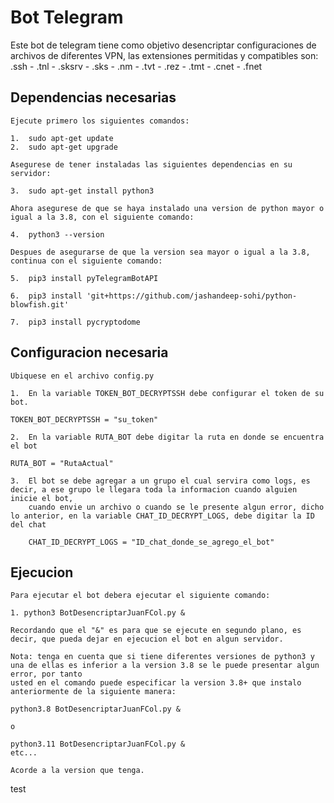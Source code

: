 # Bot Telegram

Este bot de telegram tiene como objetivo desencriptar configuraciones de archivos de diferentes VPN, las extensiones permitidas y compatibles son:
.ssh - .tnl - .sksrv - .sks - .nm - .tvt - .rez - .tmt - .cnet - .fnet

## Dependencias necesarias
```
Ejecute primero los siguientes comandos:

1.  sudo apt-get update
2.  sudo apt-get upgrade

Asegurese de tener instaladas las siguientes dependencias en su servidor:

3.  sudo apt-get install python3

Ahora asegurese de que se haya instalado una version de python mayor o igual a la 3.8, con el siguiente comando:

4.  python3 --version

Despues de asegurarse de que la version sea mayor o igual a la 3.8, continua con el siguiente comando:

5.  pip3 install pyTelegramBotAPI

6.  pip3 install 'git+https://github.com/jashandeep-sohi/python-blowfish.git'

7.  pip3 install pycryptodome

```
## Configuracion necesaria
```
Ubiquese en el archivo config.py

1.  En la variable TOKEN_BOT_DECRYPTSSH debe configurar el token de su bot.

TOKEN_BOT_DECRYPTSSH = "su_token"

2.  En la variable RUTA_BOT debe digitar la ruta en donde se encuentra el bot

RUTA_BOT = "RutaActual"

3.  El bot se debe agregar a un grupo el cual servira como logs, es decir, a ese grupo le llegara toda la informacion cuando alguien inicie el bot,
    cuando envie un archivo o cuando se le presente algun error, dicho lo anterior, en la variable CHAT_ID_DECRYPT_LOGS, debe digitar la ID del chat
    
    CHAT_ID_DECRYPT_LOGS = "ID_chat_donde_se_agrego_el_bot"
```
## Ejecucion
```
Para ejecutar el bot debera ejecutar el siguiente comando:

1. python3 BotDesencriptarJuanFCol.py &

Recordando que el "&" es para que se ejecute en segundo plano, es decir, que pueda dejar en ejecucion el bot en algun servidor.

Nota: tenga en cuenta que si tiene diferentes versiones de python3 y una de ellas es inferior a la version 3.8 se le puede presentar algun error, por tanto
usted en el comando puede especificar la version 3.8+ que instalo anteriormente de la siguiente manera:

python3.8 BotDesencriptarJuanFCol.py &

o

python3.11 BotDesencriptarJuanFCol.py &
etc...

Acorde a la version que tenga.

```

test


